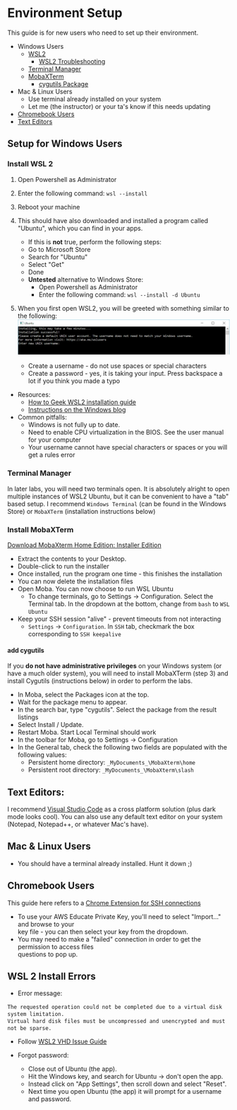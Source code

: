 # Environment Setup

This guide is for new users who need to set up their environment.

- Windows Users
  - [WSL2](#Install-WSL-2)
    - [WSL2 Troubleshooting](#WSL-2-Install-Errors)
  - [Terminal Manager](#Terminal-Manager)
  - [MobaXTerm](#Install-MobaXTerm)
    - [cygutils Package](#add-cygutils)
- Mac & Linux Users
  - Use terminal already installed on your system
  - Let me (the instructor) or your ta's know if this needs updating
- [Chromebook Users](#Chromebook-Users)
- [Text Editors](#Text-Editors)

## Setup for Windows Users

### Install WSL 2

1. Open Powershell as Administrator
2. Enter the following command: `wsl --install`
3. Reboot your machine
4. This should have also downloaded and installed a program called "Ubuntu", which you can find in your apps.

   - If this is **not** true, perform the following steps:
   - Go to Microsoft Store
   - Search for "Ubuntu"
   - Select "Get"
   - Done
   - **Untested** alternative to Windows Store:
     - Open Powershell as Administrator
     - Enter the following command: `wsl --install -d Ubuntu`

5. When you first open WSL2, you will be greeted with something similar to the following:
   ![Ubuntu Install](Images/ubuntuinstall.png)

   - Create a username - do not use spaces or special characters
   - Create a password - yes, it is taking your input. Press backspace a lot if you think you made a typo

- Resources:
  - [How to Geek WSL2 installation guide](https://www.howtogeek.com/744328/how-to-install-the-windows-subsystem-for-linux-on-windows-11/)
  - [Instructions on the Windows blog](https://docs.microsoft.com/en-us/windows/wsl/setup/environment)
- Common pitfalls:
  - Windows is not fully up to date.
  - Need to enable CPU virtualization in the BIOS. See the user manual for your computer
  - Your username cannot have special characters or spaces or you will get a rules error

### Terminal Manager

In later labs, you will need two terminals open. It is absolutely alright to open multiple instances of WSL2 Ubuntu, but it can be convenient to have a "tab" based setup. I recommend `Windows Terminal` (can be found in the Windows Store) or `MobaXTerm` (installation instructions below)

### Install MobaXTerm

[Download MobaXterm Home Edition: Installer Edition](https://download.mobatek.net/2152021112100754/MobaXterm_Installer_v21.5.zip)

- Extract the contents to your Desktop.
- Double-click to run the installer
- Once installed, run the program one time - this finishes the installation
- You can now delete the installation files
- Open Moba. You can now choose to run WSL Ubuntu
  - To change terminals, go to Settings -> Configuration. Select the Terminal tab. In the dropdown at the bottom, change from `bash` to `WSL Ubuntu`
- Keep your SSH session "alive" - prevent timeouts from not interacting
  - `Settings` -> `Configuration`. In `SSH` tab, checkmark the box corresponding to `SSH keepalive`

#### add cygutils

If you **do not have administrative privileges** on your Windows system (or have a much older system), you will need to install MobaXTerm (step 3) and install Cygutils (instructions below) in order to perform the labs.

- In Moba, select the Packages icon at the top.
- Wait for the package menu to appear.
- In the search bar, type "cygutils". Select the package from the result listings
- Select Install / Update.
- Restart Moba. Start Local Terminal should work
- In the toolbar for Moba, go to Settings -> Configuration
- In the General tab, check the following two fields are populated with the following values:
  - Persistent home directory: `_MyDocuments_\MobaXterm\home`
  - Persistent root directory: `_MyDocuments_\MobaXterm\slash`

## Text Editors:

I recommend [Visual Studio Code](https://code.visualstudio.com/) as a cross platform solution (plus dark mode looks cool). You can also use any default text editor on your system (Notepad, Notepad++, or whatever Mac's have).

## Mac & Linux Users

- You should have a terminal already installed. Hunt it down ;)

## Chromebook Users

This guide here refers to a [Chrome Extension for SSH connections](https://www.lifewire.com/how-to-use-chromebook-ssh-client-4690108)

- To use your AWS Educate Private Key, you'll need to select "Import..." and browse to your  
  key file - you can then select your key from the dropdown.
- You may need to make a "failed" connection in order to get the permission to access files  
  questions to pop up.

## WSL 2 Install Errors

- Error message:

```
The requested operation could not be completed due to a virtual disk system limitation.
Virtual hard disk files must be uncompressed and unencrypted and must not be sparse.
```

- Follow [WSL2 VHD Issue Guide](https://utf9k.net/blog/wsl2-vhd-issue/)

- Forgot password:
  - Close out of Ubuntu (the app).
  - Hit the Windows key, and search for Ubuntu -> don't open the app.
  - Instead click on "App Settings", then scroll down and select "Reset".
  - Next time you open Ubuntu (the app) it will prompt for a username and password.
